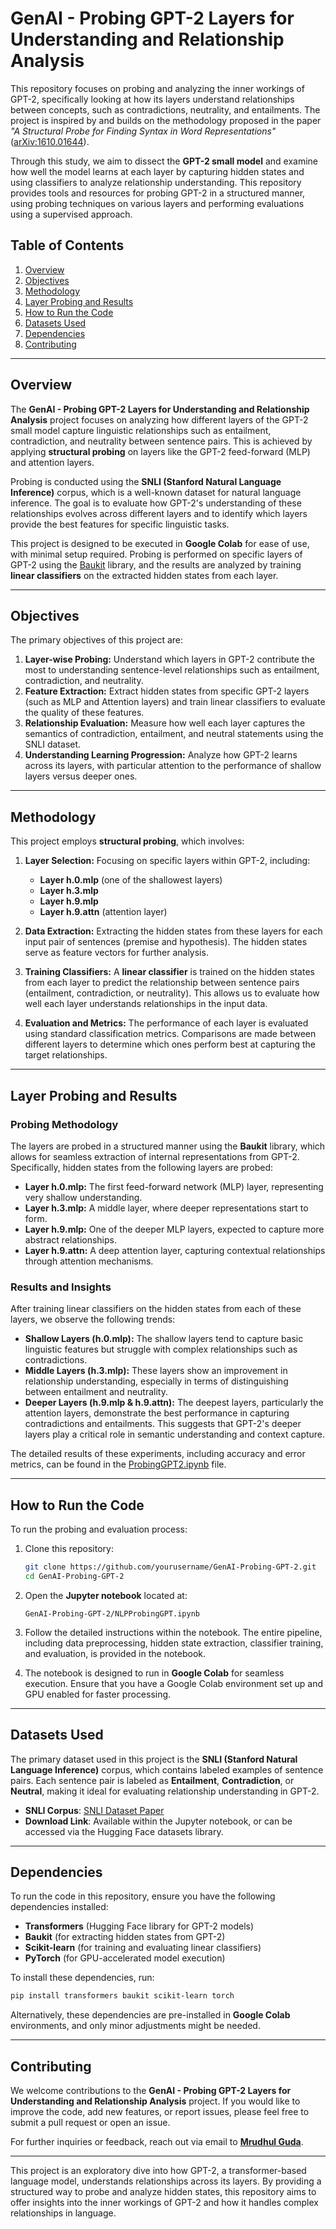 # GenAI - Probing GPT-2 Layers for Understanding and Relationship Analysis

This repository focuses on probing and analyzing the inner workings of GPT-2, specifically looking at how its layers understand relationships between concepts, such as contradictions, neutrality, and entailments. The project is inspired by and builds on the methodology proposed in the paper *"A Structural Probe for Finding Syntax in Word Representations"* ([arXiv:1610.01644](https://arxiv.org/abs/1610.01644)).

Through this study, we aim to dissect the **GPT-2 small model** and examine how well the model learns at each layer by capturing hidden states and using classifiers to analyze relationship understanding. This repository provides tools and resources for probing GPT-2 in a structured manner, using probing techniques on various layers and performing evaluations using a supervised approach.

## Table of Contents
1. [Overview](#overview)
2. [Objectives](#objectives)
3. [Methodology](#methodology)
4. [Layer Probing and Results](#layer-probing-and-results)
5. [How to Run the Code](#how-to-run-the-code)
6. [Datasets Used](#datasets-used)
7. [Dependencies](#dependencies)
8. [Contributing](#contributing)

---

## Overview

The **GenAI - Probing GPT-2 Layers for Understanding and Relationship Analysis** project focuses on analyzing how different layers of the GPT-2 small model capture linguistic relationships such as entailment, contradiction, and neutrality between sentence pairs. This is achieved by applying **structural probing** on layers like the GPT-2 feed-forward (MLP) and attention layers.

Probing is conducted using the **SNLI (Stanford Natural Language Inference)** corpus, which is a well-known dataset for natural language inference. The goal is to evaluate how GPT-2's understanding of these relationships evolves across different layers and to identify which layers provide the best features for specific linguistic tasks.

This project is designed to be executed in **Google Colab** for ease of use, with minimal setup required. Probing is performed on specific layers of GPT-2 using the [Baukit](https://github.com/davidbau/baukit) library, and the results are analyzed by training **linear classifiers** on the extracted hidden states from each layer.

---

## Objectives

The primary objectives of this project are:

1. **Layer-wise Probing:** Understand which layers in GPT-2 contribute the most to understanding sentence-level relationships such as entailment, contradiction, and neutrality.
2. **Feature Extraction:** Extract hidden states from specific GPT-2 layers (such as MLP and Attention layers) and train linear classifiers to evaluate the quality of these features.
3. **Relationship Evaluation:** Measure how well each layer captures the semantics of contradiction, entailment, and neutral statements using the SNLI dataset.
4. **Understanding Learning Progression:** Analyze how GPT-2 learns across its layers, with particular attention to the performance of shallow layers versus deeper ones.

---

## Methodology

This project employs **structural probing**, which involves:

1. **Layer Selection:** Focusing on specific layers within GPT-2, including:
   - **Layer h.0.mlp** (one of the shallowest layers)
   - **Layer h.3.mlp**
   - **Layer h.9.mlp**
   - **Layer h.9.attn** (attention layer)

2. **Data Extraction:** Extracting the hidden states from these layers for each input pair of sentences (premise and hypothesis). The hidden states serve as feature vectors for further analysis.

3. **Training Classifiers:** A **linear classifier** is trained on the hidden states from each layer to predict the relationship between sentence pairs (entailment, contradiction, or neutrality). This allows us to evaluate how well each layer understands relationships in the input data.

4. **Evaluation and Metrics:** The performance of each layer is evaluated using standard classification metrics. Comparisons are made between different layers to determine which ones perform best at capturing the target relationships.

---

## Layer Probing and Results

### Probing Methodology

The layers are probed in a structured manner using the **Baukit** library, which allows for seamless extraction of internal representations from GPT-2. Specifically, hidden states from the following layers are probed:

- **Layer h.0.mlp:** The first feed-forward network (MLP) layer, representing very shallow understanding.
- **Layer h.3.mlp:** A middle layer, where deeper representations start to form.
- **Layer h.9.mlp:** One of the deeper MLP layers, expected to capture more abstract relationships.
- **Layer h.9.attn:** A deep attention layer, capturing contextual relationships through attention mechanisms.

### Results and Insights

After training linear classifiers on the hidden states from each of these layers, we observe the following trends:

- **Shallow Layers (h.0.mlp):** The shallow layers tend to capture basic linguistic features but struggle with complex relationships such as contradictions.
- **Middle Layers (h.3.mlp):** These layers show an improvement in relationship understanding, especially in terms of distinguishing between entailment and neutrality.
- **Deeper Layers (h.9.mlp & h.9.attn):** The deepest layers, particularly the attention layers, demonstrate the best performance in capturing contradictions and entailments. This suggests that GPT-2's deeper layers play a critical role in semantic understanding and context capture.

The detailed results of these experiments, including accuracy and error metrics, can be found in the [ProbingGPT2.ipynb](ProbingGPT2.ipynb) file.

---

## How to Run the Code

To run the probing and evaluation process:

1. Clone this repository:
    ```bash
    git clone https://github.com/yourusername/GenAI-Probing-GPT-2.git
    cd GenAI-Probing-GPT-2
    ```

2. Open the **Jupyter notebook** located at:
    ```
    GenAI-Probing-GPT-2/NLPProbingGPT.ipynb
    ```

3. Follow the detailed instructions within the notebook. The entire pipeline, including data preprocessing, hidden state extraction, classifier training, and evaluation, is provided in the notebook.

4. The notebook is designed to run in **Google Colab** for seamless execution. Ensure that you have a Google Colab environment set up and GPU enabled for faster processing.

---

## Datasets Used

The primary dataset used in this project is the **SNLI (Stanford Natural Language Inference)** corpus, which contains labeled examples of sentence pairs. Each sentence pair is labeled as **Entailment**, **Contradiction**, or **Neutral**, making it ideal for evaluating relationship understanding in GPT-2.

- **SNLI Corpus**: [SNLI Dataset Paper](https://nlp.stanford.edu/pubs/snli_paper.pdf)
- **Download Link**: Available within the Jupyter notebook, or can be accessed via the Hugging Face datasets library.

---

## Dependencies

To run the code in this repository, ensure you have the following dependencies installed:

- **Transformers** (Hugging Face library for GPT-2 models)
- **Baukit** (for extracting hidden states from GPT-2)
- **Scikit-learn** (for training and evaluating linear classifiers)
- **PyTorch** (for GPU-accelerated model execution)

To install these dependencies, run:
```bash
pip install transformers baukit scikit-learn torch
```

Alternatively, these dependencies are pre-installed in **Google Colab** environments, and only minor adjustments might be needed.

---

## Contributing

We welcome contributions to the **GenAI - Probing GPT-2 Layers for Understanding and Relationship Analysis** project. If you would like to improve the code, add new features, or report issues, please feel free to submit a pull request or open an issue.

For further inquiries or feedback, reach out via email to **[Mrudhul Guda](mailto:mg6.dev@gmail.com?subject=[GitHub]%20GenAI%20Probing%20GPT-2)**.

---

This project is an exploratory dive into how GPT-2, a transformer-based language model, understands relationships across its layers. By providing a structured way to probe and analyze hidden states, this repository aims to offer insights into the inner workings of GPT-2 and how it handles complex relationships in language.